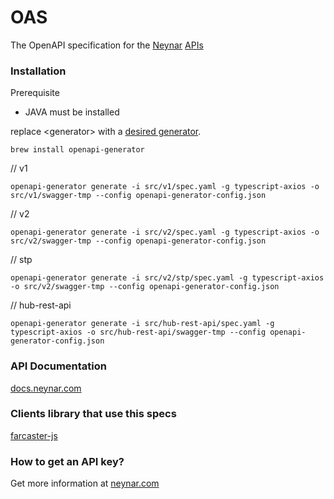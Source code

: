 # OAS

The OpenAPI specification for the [Neynar](https://neynar.com) [APIs](https://docs.neynar.com)

### Installation

Prerequisite

- JAVA must be installed

replace \<generator\> with a [desired generator](https://openapi-generator.tech/docs/generators).

```
brew install openapi-generator
```

// v1

```
openapi-generator generate -i src/v1/spec.yaml -g typescript-axios -o src/v1/swagger-tmp --config openapi-generator-config.json
```

// v2

```
openapi-generator generate -i src/v2/spec.yaml -g typescript-axios -o src/v2/swagger-tmp --config openapi-generator-config.json
```

// stp

```
openapi-generator generate -i src/v2/stp/spec.yaml -g typescript-axios -o src/v2/swagger-tmp --config openapi-generator-config.json
```

// hub-rest-api

```
openapi-generator generate -i src/hub-rest-api/spec.yaml -g typescript-axios -o src/hub-rest-api/swagger-tmp --config openapi-generator-config.json
```

### API Documentation

[docs.neynar.com](https://docs.neynar.com/)

### Clients library that use this specs

[farcaster-js](https://github.com/standard-crypto/farcaster-js/)

### How to get an API key?

Get more information at [neynar.com](https://neynar.com/)
